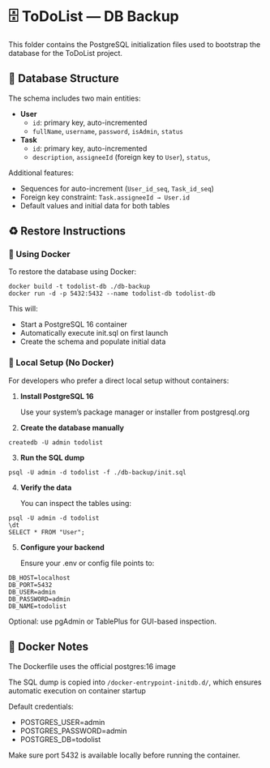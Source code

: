 # 🗄️ ToDoList — DB Backup

This folder contains the PostgreSQL initialization files used to bootstrap the database for the ToDoList project.

## 🧬 Database Structure

The schema includes two main entities:

- **User**
  - `id`: primary key, auto-incremented
  - `fullName`, `username`, `password`, `isAdmin`, `status`
- **Task**
  - `id`: primary key, auto-incremented
  - `description`, `assigneeId` (foreign key to `User`), `status`,

Additional features:

- Sequences for auto-increment (`User_id_seq`, `Task_id_seq`)
- Foreign key constraint: `Task.assigneeId → User.id`
- Default values and initial data for both tables

<a name="restore-instructions"></a>

## ♻️ Restore Instructions

### 🐳 Using Docker

To restore the database using Docker:

```
docker build -t todolist-db ./db-backup
docker run -d -p 5432:5432 --name todolist-db todolist-db
```

This will:

- Start a PostgreSQL 16 container
- Automatically execute init.sql on first launch
- Create the schema and populate initial data

### 🧪 Local Setup (No Docker)

For developers who prefer a direct local setup without containers:

1. **Install PostgreSQL 16**

   Use your system’s package manager or installer from postgresql.org

2. **Create the database manually**

```
createdb -U admin todolist
```

3. **Run the SQL dump**

```
psql -U admin -d todolist -f ./db-backup/init.sql
```

4. **Verify the data**

   You can inspect the tables using:

```
psql -U admin -d todolist
\dt
SELECT * FROM "User";
```

5. **Configure your backend**

   Ensure your .env or config file points to:

```
DB_HOST=localhost
DB_PORT=5432
DB_USER=admin
DB_PASSWORD=admin
DB_NAME=todolist
```

Optional: use pgAdmin or TablePlus for GUI-based inspection.

## 🐳 Docker Notes

The Dockerfile uses the official postgres:16 image

The SQL dump is copied into `/docker-entrypoint-initdb.d/`, which ensures automatic execution on container startup

Default credentials:

- POSTGRES_USER=admin
- POSTGRES_PASSWORD=admin
- POSTGRES_DB=todolist

Make sure port 5432 is available locally before running the container.
